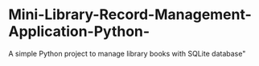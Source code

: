 # Mini-Library-Record-Management-Application-Python-
A simple Python project to manage library books with SQLite database"
